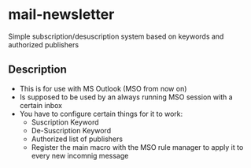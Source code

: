 # mail-newsletter
Simple subscription/desuscription system based on keywords and authorized publishers

## Description
 - This is for use with MS Outlook (MSO from now on)
 - Is supposed to be used by an always running MSO session with a certain inbox
 - You have to configure certain things for it to work:
    - Suscription Keyword
    - De-Suscription Keyword
    - Authorized list of publishers
    - Register the main macro with the MSO rule manager to apply it to every new incomnig message


